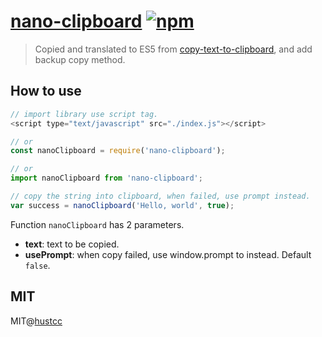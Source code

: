 # [nano-clipboard](http://np.hust.cc/nano-clipboard) [![npm](https://img.shields.io/npm/v/nano-clipboard.svg)](https://www.npmjs.com/package/nano-clipboard)

> Copied and translated to ES5 from [copy-text-to-clipboard](https://github.com/sindresorhus/copy-text-to-clipboard), and add backup copy method.


## How to use

```js
// import library use script tag.
<script type="text/javascript" src="./index.js"></script>

// or
const nanoClipboard = require('nano-clipboard');

// or
import nanoClipboard from 'nano-clipboard';

// copy the string into clipboard, when failed, use prompt instead.
var success = nanoClipboard('Hello, world', true);
```

Function `nanoClipboard` has 2 parameters.

 - **text**: text to be copied.
 - **usePrompt**: when copy failed, use window.prompt to instead. Default `false`.


## MIT

MIT@[hustcc](https://github.com/hustcc)
